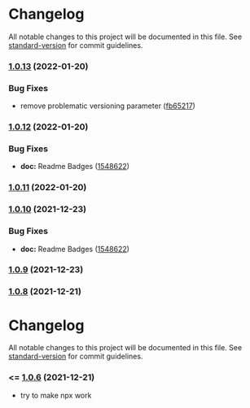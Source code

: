 # Changelog

All notable changes to this project will be documented in this file. See [standard-version](https://github.com/conventional-changelog/standard-version) for commit guidelines.

### [1.0.13](https://github.com/mdornseif/datastore-backup/compare/v1.0.12...v1.0.13) (2022-01-20)


### Bug Fixes

* remove problematic versioning parameter ([fb65217](https://github.com/mdornseif/datastore-backup/commit/fb652178c592ec9ab5d169dedcb5f9507494018f))

### [1.0.12](https://github.com/mdornseif/datastore-backup/compare/v1.0.11...v1.0.12) (2022-01-20)


### Bug Fixes

* **doc:** Readme Badges ([1548622](https://github.com/mdornseif/datastore-backup/commit/154862225d0778fedb28224650d852a5edb8e10e))

### [1.0.11](https://github.com/mdornseif/datastore-backup/compare/v1.0.10...v1.0.11) (2022-01-20)

### [1.0.10](https://github.com/mdornseif/datastore-backup/compare/v1.0.9...v1.0.10) (2021-12-23)


### Bug Fixes

* **doc:** Readme Badges ([1548622](https://github.com/mdornseif/datastore-backup/commit/154862225d0778fedb28224650d852a5edb8e10e))

### [1.0.9](https://github.com/mdornseif/datastore-backup/compare/v1.0.8...v1.0.9) (2021-12-23)

### [1.0.8](https://github.com/mdornseif/datastore-backup/compare/v1.0.6...v1.0.8) (2021-12-21)

# Changelog

All notable changes to this project will be documented in this file. See [standard-version](https://github.com/conventional-changelog/standard-version) for commit guidelines.

### <= [1.0.6](https://github.com/mdornseif/datastore-backup/compare/v1.0.4...v1.0.6) (2021-12-21)

- try to make npx work
